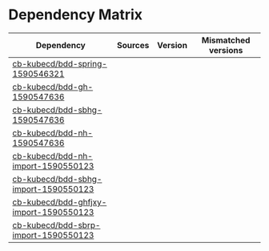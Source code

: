 # Dependency Matrix

Dependency | Sources | Version | Mismatched versions
---------- | ------- | ------- | -------------------
[cb-kubecd/bdd-spring-1590546321](https://github.com/cb-kubecd/bdd-spring-1590546321.git) |  | []() | 
[cb-kubecd/bdd-gh-1590547636](https://github.com/cb-kubecd/bdd-gh-1590547636.git) |  | []() | 
[cb-kubecd/bdd-sbhg-1590547636](https://github.com/cb-kubecd/bdd-sbhg-1590547636.git) |  | []() | 
[cb-kubecd/bdd-nh-1590547636](https://github.com/cb-kubecd/bdd-nh-1590547636.git) |  | []() | 
[cb-kubecd/bdd-nh-import-1590550123](https://github.com/cb-kubecd/bdd-nh-import-1590550123.git) |  | []() | 
[cb-kubecd/bdd-sbhg-import-1590550123](https://github.com/cb-kubecd/bdd-sbhg-import-1590550123.git) |  | []() | 
[cb-kubecd/bdd-ghfjxy-import-1590550123](https://github.com/cb-kubecd/bdd-ghfjxy-import-1590550123.git) |  | []() | 
[cb-kubecd/bdd-sbrp-import-1590550123](https://github.com/cb-kubecd/bdd-sbrp-import-1590550123.git) |  | []() | 
